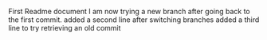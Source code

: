 First Readme document 
I am now trying a new branch after going back to the first commit.
added a second line after switching branches
added a third line to try retrieving an old commit

